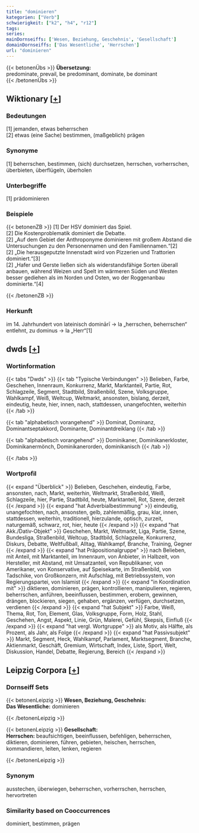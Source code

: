 ```yaml
---
title: "dominieren"
kategorien: ["Verb"]
schwierigkeit: ["k2", "h4", "r12"]
tags:
series:
mainDornseiffs: ['Wesen, Beziehung, Geschehnis', 'Gesellschaft']
domainDornseiffs: ['Das Wesentliche', 'Herrschen']
url: "dominieren"
---
```


{{< betonenÜbs >}}
**Übersetzung:**  
predominate, prevail, be predominant, dominate, be dominant  
{{< /betonenÜbs >}}

## Wiktionary [[+](https://de.wiktionary.org/wiki/dominieren)]

### Bedeutungen
[1] jemanden, etwas beherrschen  
[2] etwas (eine Sache) bestimmen, (maßgeblich) prägen  

### Synonyme
[1] beherrschen, bestimmen, (sich) durchsetzen, herrschen, vorherrschen, überbieten, überflügeln, überholen  

### Unterbegriffe
[1] prädominieren  

### Beispiele
{{< betonenZB >}}
[1] Der HSV dominiert das Spiel.  
[2] Die Kostenproblematik dominiert die Debatte.  
[2] „Auf dem Gebiet der Anthroponyme dominieren mit großem Abstand die Untersuchungen zu den Personennamen und den Familiennamen.“[2]  
[2] „Die herausgeputzte Innenstadt wird von Pizzerien und Trattorien dominiert.“[3]  
[2] „Hafer und Gerste ließen sich als widerstandsfähige Sorten überall anbauen, während Weizen und Spelt im wärmeren Süden und Westen besser gediehen als im Norden und Osten, wo der Roggenanbau dominierte.“[4]  

{{< /betonenZB >}}
### Herkunft
im 14. Jahrhundert von lateinisch dominārī → la „herrschen, beherrschen“ entlehnt, zu dominus → la „Herr“[1]  



## dwds [[+](https://www.dwds.de/wb/dominieren)]

### Wortinformation
{{< tabs "Dwds" >}}
{{< tab "Typische Verbindungen" >}}
Belieben, Farbe, Geschehen, Innenraum, Konkurrenz, Markt, Marktanteil, Partie, Rot, Schlagzeile, Segment, Stadtbild, Straßenbild, Szene, Volksgruppe, Wahlkampf, Weiß, Weltcup, Weltmarkt, ansonsten, bislang, derzeit, eindeutig, heute, hier, innen, nach, stattdessen, unangefochten, weiterhin
{{< /tab >}}

{{< tab "alphabetisch vorangehend" >}}
Dominat, Dominanz, Dominantseptakkord, Dominante, Dominantdreiklang
{{< /tab >}}

{{< tab "alphabetisch vorangehend" >}}
Dominikaner, Dominikanerkloster, Dominikanermönch, Dominikanerorden, dominikanisch
{{< /tab >}}

{{< /tabs >}}

### Wortprofil
{{< expand "Überblick" >}} Belieben, Geschehen, eindeutig, Farbe, ansonsten, nach, Markt, weiterhin, Weltmarkt, Straßenbild, Weiß, Schlagzeile, hier, Partie, Stadtbild, heute, Marktanteil, Rot, Szene, derzeit {{< /expand >}}
{{< expand "hat Adverbialbestimmung" >}} eindeutig, unangefochten, nach, ansonsten, gelb, zahlenmäßig, grau, klar, innen, stattdessen, weiterhin, traditionell, hierzulande, optisch, zurzeit, naturgemäß, schwarz, rot, hier, heute {{< /expand >}}
{{< expand "hat Akk./Dativ-Objekt" >}} Geschehen, Markt, Weltmarkt, Liga, Partie, Szene, Bundesliga, Straßenbild, Weltcup, Stadtbild, Schlagzeile, Konkurrenz, Diskurs, Debatte, Weltfußball, Alltag, Wahlkampf, Branche, Training, Gegner {{< /expand >}}
{{< expand "hat Präpositionalgruppe" >}} nach Belieben, mit Anteil, mit Marktanteil, im Innenraum, von Anbieter, in Halbzeit, von Hersteller, mit Abstand, mit Umsatzanteil, von Republikaner, von Amerikaner, von Konservative, auf Speisekarte, im Straßenbild, von Tadschike, von Großkonzern, mit Aufschlag, mit Betriebssystem, von Regierungspartei, von Islamist {{< /expand >}}
{{< expand "in Koordination mit" >}} diktieren, dominieren, prägen, kontrollieren, manipulieren, regieren, beherrschen, anführen, beeinflussen, bestimmen, erobern, gewinnen, drängen, blockieren, siegen, gehaben, ergänzen, verfügen, durchsetzen, verdienen {{< /expand >}}
{{< expand "hat Subjekt" >}} Farbe, Weiß, Thema, Rot, Ton, Element, Glas, Volksgruppe, Form, Holz, Stahl, Geschehen, Angst, Aspekt, Linie, Grün, Malerei, Gefühl, Skepsis, Einfluß {{< /expand >}}
{{< expand "hat vergl. Wortgruppe" >}} als Motiv, als Hälfte, als Prozent, als Jahr, als Folge {{< /expand >}}
{{< expand "hat Passivsubjekt" >}} Markt, Segment, Heck, Wahlkampf, Parlament, Marktsegment, Branche, Aktienmarkt, Geschäft, Gremium, Wirtschaft, Index, Liste, Sport, Welt, Diskussion, Handel, Debatte, Regierung, Bereich {{< /expand >}}

## Leipzig Corpora [[+](https://corpora.uni-leipzig.de/en/res?word=dominieren&corpusId=deu_newscrawl-public_2018)]

### Dornseiff Sets
{{< betonenLeipzig >}}
**Wesen, Beziehung, Geschehnis:**  
**Das Wesentliche:** dominieren  

{{< /betonenLeipzig >}}


{{< betonenLeipzig >}}
**Gesellschaft:**  
**Herrschen:** beaufsichtigen, beeinflussen, befehligen, beherrschen, diktieren, dominieren, führen, gebieten, heischen, herrschen, kommandieren, leiten, lenken, regieren  

{{< /betonenLeipzig >}}

### Synonym
ausstechen, überwiegen, beherrschen, vorherrschen, herrschen, hervortreten


### Similarity based on Cooccurrences
dominiert, bestimmen, prägen

